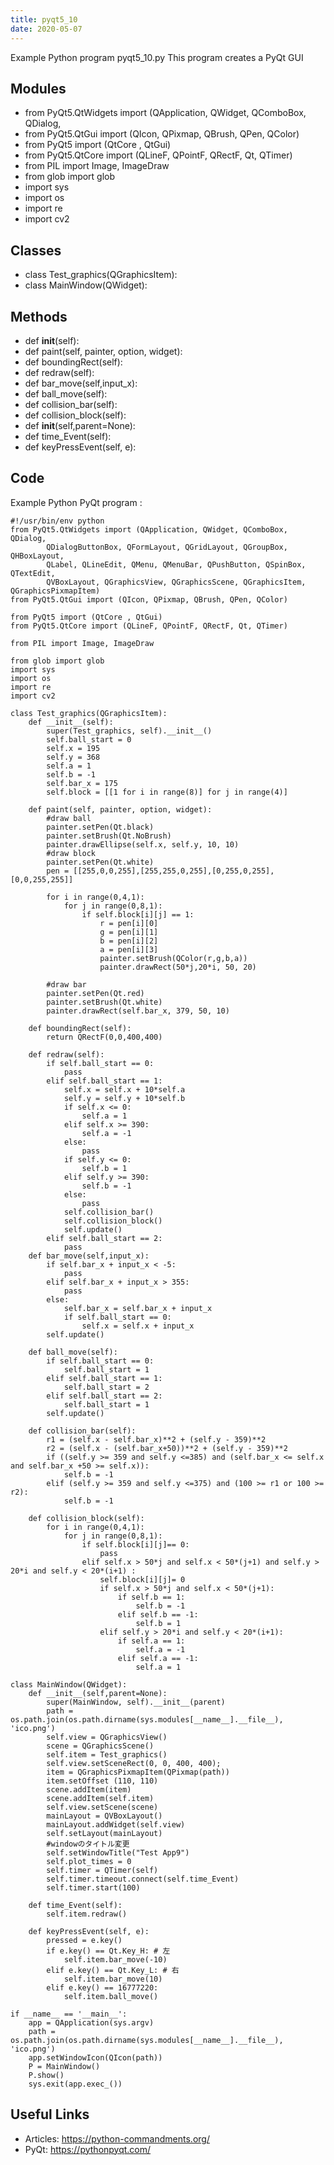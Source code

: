 ```yaml
---
title: pyqt5_10
date: 2020-05-07
---
```

Example Python program pyqt5_10.py
This program creates a PyQt GUI

## Modules

* from PyQt5.QtWidgets import (QApplication, QWidget, QComboBox, QDialog,
* from PyQt5.QtGui import (QIcon, QPixmap, QBrush, QPen, QColor)
* from PyQt5 import (QtCore , QtGui)
* from PyQt5.QtCore import (QLineF, QPointF, QRectF, Qt, QTimer)
* from PIL import Image, ImageDraw
* from glob import glob
* import sys
* import os
* import re
* import cv2

## Classes

* class Test_graphics(QGraphicsItem):
* class MainWindow(QWidget):

## Methods

* def __init__(self):
* def paint(self, painter, option, widget):
* def boundingRect(self):
* def redraw(self):
* def bar_move(self,input_x):
* def ball_move(self):
* def collision_bar(self):
* def collision_block(self):
* def __init__(self,parent=None):
* def time_Event(self):
* def keyPressEvent(self, e):

## Code

Example Python PyQt program :

    #!/usr/bin/env python
    from PyQt5.QtWidgets import (QApplication, QWidget, QComboBox, QDialog,
            QDialogButtonBox, QFormLayout, QGridLayout, QGroupBox, QHBoxLayout,
            QLabel, QLineEdit, QMenu, QMenuBar, QPushButton, QSpinBox, QTextEdit,
            QVBoxLayout, QGraphicsView, QGraphicsScene, QGraphicsItem, QGraphicsPixmapItem)
    from PyQt5.QtGui import (QIcon, QPixmap, QBrush, QPen, QColor)
    
    from PyQt5 import (QtCore , QtGui)
    from PyQt5.QtCore import (QLineF, QPointF, QRectF, Qt, QTimer)
    
    from PIL import Image, ImageDraw
    
    from glob import glob
    import sys
    import os
    import re
    import cv2
    
    class Test_graphics(QGraphicsItem):
        def __init__(self):
            super(Test_graphics, self).__init__()
            self.ball_start = 0
            self.x = 195
            self.y = 368
            self.a = 1
            self.b = -1
            self.bar_x = 175
            self.block = [[1 for i in range(8)] for j in range(4)]
    
        def paint(self, painter, option, widget):
            #draw ball
            painter.setPen(Qt.black)
            painter.setBrush(Qt.NoBrush)
            painter.drawEllipse(self.x, self.y, 10, 10)
            #draw block
            painter.setPen(Qt.white)
            pen = [[255,0,0,255],[255,255,0,255],[0,255,0,255],[0,0,255,255]]
    
            for i in range(0,4,1):
                for j in range(0,8,1):
                    if self.block[i][j] == 1:
                        r = pen[i][0]
                        g = pen[i][1]
                        b = pen[i][2]
                        a = pen[i][3]
                        painter.setBrush(QColor(r,g,b,a))
                        painter.drawRect(50*j,20*i, 50, 20)
    
            #draw bar
            painter.setPen(Qt.red)
            painter.setBrush(Qt.white)
            painter.drawRect(self.bar_x, 379, 50, 10)
    
        def boundingRect(self):
            return QRectF(0,0,400,400)
    
        def redraw(self):
            if self.ball_start == 0:
                pass
            elif self.ball_start == 1:
                self.x = self.x + 10*self.a
                self.y = self.y + 10*self.b
                if self.x <= 0:
                    self.a = 1
                elif self.x >= 390:
                    self.a = -1
                else:
                    pass
                if self.y <= 0:
                    self.b = 1
                elif self.y >= 390:
                    self.b = -1
                else:
                    pass
                self.collision_bar()
                self.collision_block()
                self.update()
            elif self.ball_start == 2:
                pass
        def bar_move(self,input_x):
            if self.bar_x + input_x < -5:
                pass
            elif self.bar_x + input_x > 355:
                pass
            else:
                self.bar_x = self.bar_x + input_x
                if self.ball_start == 0:
                    self.x = self.x + input_x
            self.update()
    
        def ball_move(self):
            if self.ball_start == 0:
                self.ball_start = 1
            elif self.ball_start == 1:
                self.ball_start = 2
            elif self.ball_start == 2:
                self.ball_start = 1
            self.update()
    
        def collision_bar(self):
            r1 = (self.x - self.bar_x)**2 + (self.y - 359)**2
            r2 = (self.x - (self.bar_x+50))**2 + (self.y - 359)**2
            if ((self.y >= 359 and self.y <=385) and (self.bar_x <= self.x and self.bar_x +50 >= self.x)):
                self.b = -1
            elif (self.y >= 359 and self.y <=375) and (100 >= r1 or 100 >= r2):
                self.b = -1
    
        def collision_block(self):
            for i in range(0,4,1):
                for j in range(0,8,1):
                    if self.block[i][j]== 0:
                        pass
                    elif self.x > 50*j and self.x < 50*(j+1) and self.y > 20*i and self.y < 20*(i+1) :
                        self.block[i][j]= 0
                        if self.x > 50*j and self.x < 50*(j+1):
                            if self.b == 1:
                                self.b = -1
                            elif self.b == -1:
                                self.b = 1
                        elif self.y > 20*i and self.y < 20*(i+1):
                            if self.a == 1:
                                self.a = -1
                            elif self.a == -1:
                                self.a = 1
    
    class MainWindow(QWidget):
        def __init__(self,parent=None):
            super(MainWindow, self).__init__(parent)
            path = os.path.join(os.path.dirname(sys.modules[__name__].__file__), 'ico.png')
            self.view = QGraphicsView()
            scene = QGraphicsScene()
            self.item = Test_graphics()
            self.view.setSceneRect(0, 0, 400, 400);
            item = QGraphicsPixmapItem(QPixmap(path))
            item.setOffset (110, 110)
            scene.addItem(item)
            scene.addItem(self.item)
            self.view.setScene(scene)
            mainLayout = QVBoxLayout()
            mainLayout.addWidget(self.view)
            self.setLayout(mainLayout)
            #windowのタイトル変更
            self.setWindowTitle("Test App9")
            self.plot_times = 0
            self.timer = QTimer(self)
            self.timer.timeout.connect(self.time_Event)
            self.timer.start(100)
    
        def time_Event(self):
            self.item.redraw()
    
        def keyPressEvent(self, e):
            pressed = e.key()
            if e.key() == Qt.Key_H: # 左
                self.item.bar_move(-10)
            elif e.key() == Qt.Key_L: # 右
                self.item.bar_move(10)
            elif e.key() == 16777220:
                self.item.ball_move()
    
    if __name__ == '__main__':
        app = QApplication(sys.argv)
        path = os.path.join(os.path.dirname(sys.modules[__name__].__file__), 'ico.png')
        app.setWindowIcon(QIcon(path))
        P = MainWindow()
        P.show()
        sys.exit(app.exec_())

## Useful Links

- Articles: https://python-commandments.org/
- PyQt: https://pythonpyqt.com/
